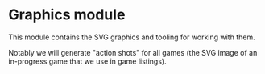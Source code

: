 # Graphics module

This module contains the SVG graphics and tooling for working with them.

Notably we will generate "action shots" for all games (the SVG image of an in-progress game that we use in game listings).
